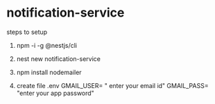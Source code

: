 # notification-service


steps to setup
1) npm -i -g @nestjs/cli
2) nest new notification-service
3) npm install nodemailer

4) create file .env
GMAIL_USER= " enter your email id"
GMAIL_PASS= "enter your app password"
